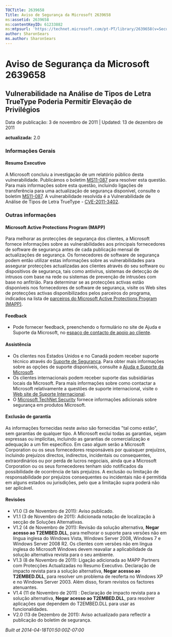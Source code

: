 ```yaml
---
TOCTitle: 2639658
Title: Aviso de Segurança da Microsoft 2639658
ms:assetid: 2639658
ms:contentKeyID: 61233882
ms:mtpsurl: 'https://technet.microsoft.com/pt-PT/library/2639658(v=Security.10)'
author: SharonSears
ms.author: SharonSears
---
```


Aviso de Segurança da Microsoft 2639658
=======================================

Vulnerabilidade na Análise de Tipos de Letra TrueType Poderia Permitir Elevação de Privilégios
----------------------------------------------------------------------------------------------

Data de publicação: 3 de novembro de 2011 | Updated: 13 de dezembro de 2011

**actualizada:** 2.0

### Informações Gerais

#### Resumo Executivo

A Microsoft concluiu a investigação de um relatório público desta vulnerabilidade. Publicámos o boletim [MS11-087](http://go.microsoft.com/fwlink/?linkid=233008) para resolver esta questão. Para mais informações sobre esta questão, incluindo ligações de transferência para uma actualização de segurança disponível, consulte o boletim [MS11-087](http://go.microsoft.com/fwlink/?linkid=233008). A vulnerabilidade resolvida é a Vulnerabilidade de Análise de Tipos de Letra TrueType - [CVE-2011-3402](http://www.cve.mitre.org/cgi-bin/cvename.cgi?name=cve-2011-3402).

### Outras informações

#### Microsoft Active Protections Program (MAPP)

Para melhorar as protecções de segurança dos clientes, a Microsoft fornece informações sobre as vulnerabilidades aos principais fornecedores de software de segurança antes de cada publicação mensal de actualizações de segurança. Os fornecedores de software de segurança podem então utilizar estas informações sobre as vulnerabilidades para assegurar protecções actualizadas aos clientes através do seu software ou dispositivos de segurança, tais como antivírus, sistemas de detecção de intrusos com base na rede ou sistemas de prevenção de intrusões com base no anfitrião. Para determinar se as protecções activas estão disponíveis nos fornecedores de software de segurança, visite os Web sites de protecções activas disponibilizados pelos parceiros do programa, indicados na lista de [parceiros do Microsoft Active Protections Program (MAPP)](http://go.microsoft.com/fwlink/?linkid=215201).

#### Feedback

-   Pode fornecer feedback, preenchendo o formulário no site de Ajuda e Suporte da Microsoft, no [espaço de contacto de apoio ao cliente](https://support.microsoft.com/common/survey.aspx?scid=sw;en;1257&showpage=1&ws=technet&sd=tech).

#### Assistência

-   Os clientes nos Estados Unidos e no Canadá podem receber suporte técnico através do [Suporte de Segurança](http://go.microsoft.com/fwlink/?linkid=21131). Para obter mais informações sobre as opções de suporte disponíveis, consulte a [Ajuda e Suporte da Microsoft](http://support.microsoft.com/).
-   Os clientes internacionais podem receber suporte das subsidiárias locais da Microsoft. Para mais informações sobre como contactar a Microsoft relativamente a questões de suporte internacional, visite o [Web site de Suporte Internacional](http://go.microsoft.com/fwlink/?linkid=21155).
-   O [Microsoft TechNet Security](http://go.microsoft.com/fwlink/?linkid=21132) fornece informações adicionais sobre segurança em produtos Microsoft.

#### Exclusão de garantia

As informações fornecidas neste aviso são fornecidas "tal como estão", sem garantias de qualquer tipo. A Microsoft exclui todas as garantias, sejam expressas ou implícitas, incluindo as garantias de comercialização e adequação a um fim específico. Em caso algum serão a Microsoft Corporation ou os seus fornecedores responsáveis por quaisquer prejuízos, incluindo prejuízos directos, indirectos, incidentais ou consequentes, extraordinários ou por perda de lucros negociais, ainda que a Microsoft Corporation ou os seus fornecedores tenham sido notificados da possibilidade de ocorrência de tais prejuízos. A exclusão ou limitação de responsabilidade por prejuízos consequentes ou incidentais não é permitida em alguns estados ou jurisdições, pelo que a limitação supra poderá não ser aplicável.

#### Revisões

-   V1.0 (3 de Novembro de 2011): Aviso publicado.
-   V1.1 (3 de Novembro de 2011): Adicionada notação de localização à secção de Soluções Alternativas.
-   V1.2 (4 de Novembro de 2011): Revisão da solução alternativa, **Negar acesso ao T2EMBED.DLL**, para melhorar o suporte para versões não em língua inglesa do Windows Vista, Windows Server 2008, Windows 7 e Windows Server 2008 R2. Os clientes com versões não em língua inglesa do Microsoft Windows devem reavaliar a aplicabilidade da solução alternativa revista para o seu ambiente.
-   V1.3 (8 de Novembro de 2011): Ligação adicionada ao MAPP Partners com Protecções Actualizadas no Resumo Executivo. Declaração de impacto revista para a solução alternativa, **Negar acesso ao T2EMBED.DLL**, para resolver um problema de reoferta no Windows XP e no Windows Server 2003. Além disso, foram revistos os factores atenuantes.
-   V1.4 (11 de Novembro de 2011) : Declaração de impacto revista para a solução alternativa, **Negar acesso ao T2EMBED.DLL**, para resolver aplicações que dependem do T2EMBED.DLL para usar as funcionalidades.
-   V2.0 (13 de Dezembro de 2011): Aviso actualizado para reflectir a publicação do boletim de segurança.

*Built at 2014-04-18T01:50:00Z-07:00*
